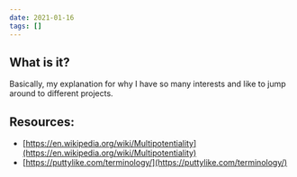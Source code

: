 ```yaml
---
date: 2021-01-16
tags: []
---
```


## What is it?
Basically, my explanation for why I have so many interests and like to jump around to different projects.

## Resources:
- [https://en.wikipedia.org/wiki/Multipotentiality](https://en.wikipedia.org/wiki/Multipotentiality)
- [https://puttylike.com/terminology/](https://puttylike.com/terminology/)